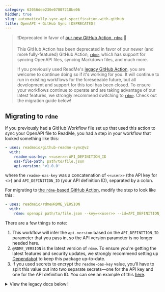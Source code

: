 ```yaml
---
category: 62056dee230e07007218be06
hidden: true
slug: automatically-sync-api-specification-with-github
title: OpenAPI + GitHub Sync [DEPRECATED]
---
```


<!--

Hello curious raw Markdown reader! 👋
This Markdown page is syncing to ReadMe via the `rdme` GitHub Action 🦉
Read more [on our main documentation page](rdme.md)

-->

> ❗️Deprecated in favor of [our new GitHub Action, `rdme`](https://docs.readme.com/docs/rdme) 🔄
>
> This GitHub Action has been deprecated in favor of our newer (and more fully-featured) GitHub Action, [`rdme`](https://docs.readme.com/docs/rdme), which has support for syncing OpenAPI files, syncing Markdown files, and much more.
>
> If you previously used ReadMe's [legacy GitHub Action](#legacy-docs), you are welcome to continue doing so if it's working for you. It will continue to run in existing workflows for the foreseeable future, but all development and support for this tool has been closed. To ensure your workflows continue to operate and are taking advantage of our latest features, we strongly recommend switching to [`rdme`](https://docs.readme.com/docs/rdme). Check out the migration guide below!

## Migrating to `rdme`

If you previously had a GitHub Workflow file set up that used this action to sync your OpenAPI file to ReadMe, you had a step in your workflow that looked something like this:

```yml
- uses: readmeio/github-readme-sync@v2
  with:
    readme-oas-key: <<user>>:API_DEFINITION_ID
    oas-file-path: path/to/file.json
    api-version: 'v1.0.0'
```

where the `readme-oas-key` was a concatenation of `<<user>>` (the API key for <<name>>) and `API_DEFINITION_ID` (your API definition ID), separated by a colon.

For migrating to [the `rdme`-based GitHub Action](https://docs.readme.com/docs/rdme), modify the step to look like this:

```yml
- uses: readmeio/rdme@RDME_VERSION
  with:
    rdme: openapi path/to/file.json --key=<<user>> --id=API_DEFINITION_ID
```

There are a few things to note:

1. This workflow will infer the `api-version` based on the `API_DEFINITION_ID` parameter that you pass in, so the API version parameter is no longer needed here.
2. `@RDME_VERSION` is the latest version of `rdme`. To ensure you're getting the latest features and security updates, we strongly recommend setting up [Dependabot](https://docs.github.com/code-security/dependabot/working-with-dependabot/keeping-your-actions-up-to-date-with-dependabot) to keep this package up-to-date.
3. If you used secrets to encrypt the `readme-oas-key` value, you'll have to split this value out into two separate secrets—one for the API key and one for the API definition ID. You can see an example of this [here](https://docs.readme.com/docs/github-actions-openapi-example).

<details>

<summary>View the legacy docs below!</summary>

## Legacy Docs

With [GitHub Actions](https://github.com/features/actions), you can automatically sync your OpenAPI document whenever changes occur in your GitHub repo!

> ❗️Deprecated workflow instructions below
>
> As a reminder, the `readmeio/github-readme-sync` GitHub Action that's described below is now deprecated. The instructions are preserved for posterity. We strongly recommend all new and existing workflows use our newest GitHub Action: [`rdme`](https://docs.readme.com/docs/rdme)!

Create a new file in your GitHub repository called `.github/workflows/readme-github-sync.yml` and populate it with the template below. You only fill in one parameter from the ReadMe Dashboard and you'll be good to go!

Any subsequent commits to the `main` or `master` branch (whichever is your default branch—you can also specify any GitHub event of your choice—see [GitHub's docs](https://docs.github.com/en/free-pro-team@latest/actions/reference/workflow-syntax-for-github-actions#on) for more info) will automatically trigger the sync process and upload your specified OpenAPI file to ReadMe.

```yaml .github/workflows/readme-api-sync.yml
name: Sync OAS to ReadMe
on:
  push:
    branches:
      - main
      - master
jobs:
  build:
    runs-on: ubuntu-latest
    steps:
      - uses: actions/checkout@v3
      - uses: readmeio/github-readme-sync@v2
        with:
          readme-oas-key: 'unique-key-from-dashboard'

          # OPTIONAL CONFIG, use if necessary
          # oas-file-path: './swagger.json'
          # api-version: 'v1.0.0'
```

> 🚧 Public Repo? Secretly store your ReadMe API Key!
>
> GitHub Actions have a way to securely store sensitive information (such as your ReadMe API Key and API Specification ID), so it isn't publicly visible. You can read more [in their documentation](https://help.github.com/en/actions/automating-your-workflow-with-github-actions/creating-and-using-encrypted-secrets#creating-encrypted-secrets).

| Parameter      | Description                                                                                                                                                                                                                                                                                     |
| :------------- | :---------------------------------------------------------------------------------------------------------------------------------------------------------------------------------------------------------------------------------------------------------------------------------------------- |
| readme-oas-key | **Required** This value can be obtained from the project dashboard when adding a new API to your project. For migrating existing APIs, see [here](#migrating-existing-apis-to-github-sync).                                                                                                     |
| oas-file-path  | **Optional** Path to OpenAPI document that will be synced to ReadMe. By default, we try to find the spec file in the directory automatically (i.e. if it's a JSON or YAML file with filenames like `swagger`, `oas`, or `openapi`).                                                             |
| api-version    | **Optional** Existing ReadMe Version to upload to. By default, we use the version specified in the spec file.[Versions in ReadMe](doc:versions) and [specifying the version in the OpenAPI Info object](https://github.com/OAI/OpenAPI-Specification/blob/master/versions/3.1.0.md#info-object) |

### Migrating Existing APIs to GitHub Sync

You can also migrate APIs that are already synced into ReadMe via another mechanism. The value for `readme-oas-key` is your [ReadMe Project API Key](https://docs.readme.com/main/reference/intro/authentication#api-key-quick-start) and the API Specification ID (pictured below) separated by a colon (i.e. `apiKey:apiSpecId`).

![](https://files.readme.io/9a89ed3-id.png)

Use `readme-oas-key` in your `.github/workflows/readme-github-sync.yml` file and any subsequent pushes to the `master` branch (or whichever branch(es) you specify in your workflow file) in that GitHub repository will sync that OpenAPI file to ReadMe!

> 📘 Keeping Your GitHub Action Up-to-Date
>
> To ensure that you're on the latest version of our GitHub Action (along with all of your project dependencies), we highly recommend [setting up Dependabot](https://docs.github.com/en/free-pro-team@latest/github/administering-a-repository/enabling-and-disabling-version-updates), which automatically updates your project dependencies (including this one!). As a fallback, we recommend keeping your version of the `github-readme-sync` package set to `v2` as denoted above, which ensures that your workflow will execute the latest available version within the version 2 range.

### Troubleshooting

If you're seeing failures with the GitHub Action and need to troubleshoot the issue, we provide comprehensive step-by-step debug logs. We may ask for these logs (as well as a copy of your API specification file) when you contact our support team. You can enable [Step Debug Logs](https://github.com/actions/toolkit/blob/main/docs/action-debugging.md#step-debug-logs) in your GitHub Actions workflow by [setting the repository secret](https://help.github.com/en/actions/automating-your-workflow-with-github-actions/creating-and-using-encrypted-secrets#creating-encrypted-secrets) `ACTIONS_STEP_DEBUG` to `true`. For more information on accessing, downloading, and deleting logs, check out [GitHub's documentation](https://docs.github.com/en/free-pro-team@latest/actions/managing-workflow-runs/using-workflow-run-logs).

> 🚧 Debug Logs May Contain Sensitive Information
>
> Enabling [Step Debug Logs](https://github.com/actions/toolkit/blob/main/docs/action-debugging.md#step-debug-logs) will produce comprehensive logging for **all** of your GitHub Actions workflows. While we sanitize all logging output to prevent API keys from being visible, the logs may contain other sensitive information (from ReadMe and any other services that you use). Anybody with read access to the repository will be able to see these logs.
>
> We **strongly recommend** that you only enable this setting in private repositories. If working in a public repository, we suggest creating a separate private repository with your GitHub workflow and OpenAPI/Swagger files before enabling this debugger.
>
> If you do enable Step Debug Logs in your repository and your logs produce sensitive information, here are [GitHub's docs on deleting logs](https://docs.github.com/en/free-pro-team@latest/actions/managing-workflow-runs/using-workflow-run-logs#deleting-logs).

### Example

Want to see the GitHub Action in action? Check out this example repository: [kanadgupta/metrotransit-nextrip-oas](https://github.com/kanadgupta/metrotransit-nextrip-oas)

To see an example where multiple OpenAPI/Swagger files are synced in the same repository, check out [jesseyowell/oas-test-files](https://github.com/jesseyowell/oas-test-files).
